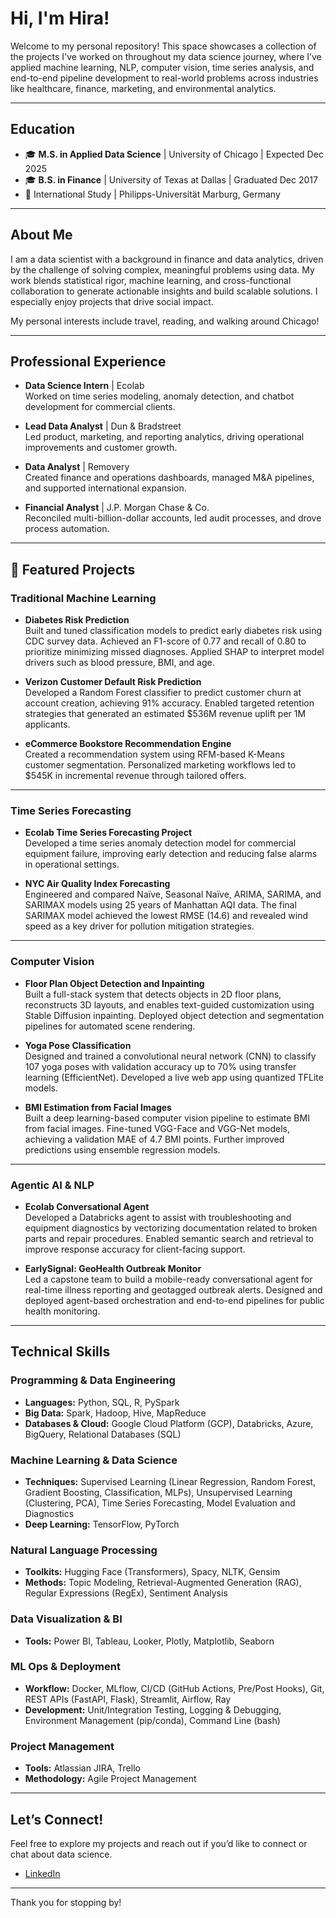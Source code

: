 # Hi, I'm Hira!

Welcome to my personal repository! This space showcases a collection of the projects I've worked on throughout my data science journey, where I’ve applied machine learning, NLP, computer vision, time series analysis, and end-to-end pipeline development to real-world problems across industries like healthcare, finance, marketing, and environmental analytics.

---

## Education
- 🎓 **M.S. in Applied Data Science** | University of Chicago | Expected Dec 2025
- 🎓 **B.S. in Finance** | University of Texas at Dallas | Graduated Dec 2017
- 📍 International Study | Philipps-Universität Marburg, Germany

---

## About Me
I am a data scientist with a background in finance and data analytics, driven by the challenge of solving complex, meaningful problems using data. My work blends statistical rigor, machine learning, and cross-functional collaboration to generate actionable insights and build scalable solutions. I especially enjoy projects that drive social impact.

My personal interests include travel, reading, and walking around Chicago!

---

## Professional Experience
- **Data Science Intern** | Ecolab  
  Worked on time series modeling, anomaly detection, and chatbot development for commercial clients.
  
- **Lead Data Analyst** | Dun & Bradstreet  
  Led product, marketing, and reporting analytics, driving operational improvements and customer growth.

- **Data Analyst** | Removery  
  Created finance and operations dashboards, managed M&A pipelines, and supported international expansion.

- **Financial Analyst** | J.P. Morgan Chase & Co.  
  Reconciled multi-billion-dollar accounts, led audit processes, and drove process automation.

---

## 📂 Featured Projects

### Traditional Machine Learning
- **Diabetes Risk Prediction**  
  Built and tuned classification models to predict early diabetes risk using CDC survey data. Achieved an F1-score of 0.77 and recall of 0.80 to prioritize minimizing missed diagnoses. Applied SHAP to interpret model drivers such as blood pressure, BMI, and age.

- **Verizon Customer Default Risk Prediction**  
  Developed a Random Forest classifier to predict customer churn at account creation, achieving 91% accuracy. Enabled targeted retention strategies that generated an estimated $536M revenue uplift per 1M applicants.

- **eCommerce Bookstore Recommendation Engine**  
  Created a recommendation system using RFM-based K-Means customer segmentation. Personalized marketing workflows led to $545K in incremental revenue through tailored offers.

---

### Time Series Forecasting
- **Ecolab Time Series Forecasting Project**  
  Developed a time series anomaly detection model for commercial equipment failure, improving early detection and reducing false alarms in operational settings.

- **NYC Air Quality Index Forecasting**  
  Engineered and compared Naïve, Seasonal Naïve, ARIMA, SARIMA, and SARIMAX models using 25 years of Manhattan AQI data. The final SARIMAX model achieved the lowest RMSE (14.6) and revealed wind speed as a key driver for pollution mitigation strategies.

---

### Computer Vision
- **Floor Plan Object Detection and Inpainting**  
  Built a full-stack system that detects objects in 2D floor plans, reconstructs 3D layouts, and enables text-guided customization using Stable Diffusion inpainting. Deployed object detection and segmentation pipelines for automated scene rendering.
  
- **Yoga Pose Classification**  
  Designed and trained a convolutional neural network (CNN) to classify 107 yoga poses with validation accuracy up to 70% using transfer learning (EfficientNet). Developed a live web app using quantized TFLite models.

- **BMI Estimation from Facial Images**  
  Built a deep learning-based computer vision pipeline to estimate BMI from facial images. Fine-tuned VGG-Face and VGG-Net models, achieving a validation MAE of 4.7 BMI points. Further improved predictions using ensemble regression models.

---

### Agentic AI & NLP
- **Ecolab Conversational Agent**  
  Developed a Databricks agent to assist with troubleshooting and equipment diagnostics by vectorizing documentation related to broken parts and repair procedures. Enabled semantic search and retrieval to improve response accuracy for client-facing support.


- **EarlySignal: GeoHealth Outbreak Monitor**  
  Led a capstone team to build a mobile-ready conversational agent for real-time illness reporting and geotagged outbreak alerts. Designed and deployed agent-based orchestration and end-to-end pipelines for public health monitoring.

---

## Technical Skills

### Programming & Data Engineering
- **Languages:** Python, SQL, R, PySpark
- **Big Data:** Spark, Hadoop, Hive, MapReduce
- **Databases & Cloud:** Google Cloud Platform (GCP), Databricks, Azure, BigQuery, Relational Databases (SQL)

### Machine Learning & Data Science
- **Techniques:** Supervised Learning (Linear Regression, Random Forest, Gradient Boosting, Classification, MLPs), Unsupervised Learning (Clustering, PCA), Time Series Forecasting, Model Evaluation and Diagnostics
- **Deep Learning:** TensorFlow, PyTorch

### Natural Language Processing
- **Toolkits:** Hugging Face (Transformers), Spacy, NLTK, Gensim
- **Methods:** Topic Modeling, Retrieval-Augmented Generation (RAG), Regular Expressions (RegEx), Sentiment Analysis

### Data Visualization & BI
- **Tools:** Power BI, Tableau, Looker, Plotly, Matplotlib, Seaborn

### ML Ops & Deployment
- **Workflow:** Docker, MLflow, CI/CD (GitHub Actions, Pre/Post Hooks), Git, REST APIs (FastAPI, Flask), Streamlit, Airflow, Ray
- **Development:** Unit/Integration Testing, Logging & Debugging, Environment Management (pip/conda), Command Line (bash)

### Project Management
- **Tools:** Atlassian JIRA, Trello
- **Methodology:** Agile Project Management

---

## Let’s Connect!
Feel free to explore my projects and reach out if you’d like to connect or chat about data science.

- [LinkedIn](https://www.linkedin.com/in/hirastanley95/)

---

Thank you for stopping by! 
